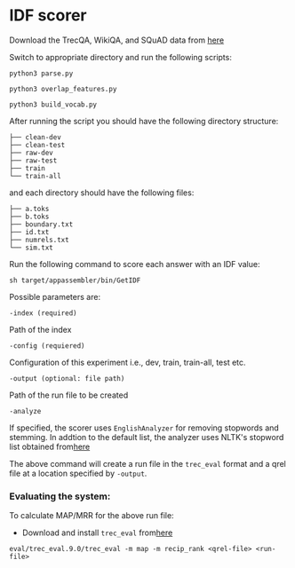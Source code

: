 # IDF scorer 

Download the TrecQA, WikiQA, and SQuAD data from [here](https://github.com/castorini/data.git)

Switch to appropriate directory and run the following scripts:

```
python3 parse.py

python3 overlap_features.py

python3 build_vocab.py
```

After running the script you should have the following directory structure:

```
├── clean-dev
├── clean-test
├── raw-dev
├── raw-test
├── train
└── train-all
```
and each directory should have the following files:
```
├── a.toks
├── b.toks
├── boundary.txt
├── id.txt
├── numrels.txt
└── sim.txt
```

Run the following command to score each answer with an IDF value:

```
sh target/appassembler/bin/GetIDF
```

Possible parameters are:

```
-index (required)
```

Path of the index

```
-config (requiered)
```
Configuration of this experiment i.e., dev, train, train-all, test etc.

```
-output (optional: file path)
```

Path of the run file to be created

```
-analyze 
```
If specified, the scorer uses  `EnglishAnalyzer` for removing stopwords and stemming. In addtion to 
the default list, the analyzer uses NLTK's stopword list obtained 
from[here](https://gist.github.com/sebleier/554280)

The above command will create a run file in the `trec_eval` format and a qrel file
at a location specified by `-output`.

### Evaluating the system:

To calculate MAP/MRR for the above run file:

- Download and install `trec_eval` from[here](https://github.com/castorini/Anserini/blob/master/eval/trec_eval.9.0.tar.gz)

```
eval/trec_eval.9.0/trec_eval -m map -m recip_rank <qrel-file> <run-file>
```